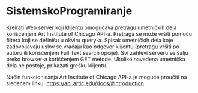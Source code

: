 # SistemskoProgramiranje
 
Kreirati Web server koji klijentu omogućava pretragu umetničkih dela korišćenjem Art Institute 
of Chicago API-a. Pretraga se može vršiti pomoću filtera koji se definišu u okviru query-a. Spisak 
umetničkih dela koje zadovoljavaju uslov se vraćaju kao odgovor klijentu (pretragu vršiti po 
autoru ili korišćenjem Full Text search opcije). Svi zahtevi serveru se šalju preko browser-a 
korišćenjem GET metode. Ukoliko navedena umetnička dela ne postoje, prikazati grešku klijentu.

Način funkcionisanja Art Institute of Chicago API-a je moguće proučiti na sledećem linku:
https://api.artic.edu/docs/#introduction